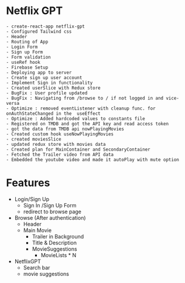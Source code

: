 # Netflix GPT

    - create-react-app netflix-gpt
    - Configured Tailwind css
    - Header
    - Routing of App
    - Login Form
    - Sign up Form
    - Form validation
    - useRef hook
    - Firebase Setup
    - Deploying app to server
    - Create sign up user account
    - Implement Sign in functionality
    - Created userSlice with Redux store
    - BugFix : User profile updated
    - BugFix : Navigating from /browse to / if not logged in and vice-versa
    - Optimize : removed eventListener with cleanup func. for onAuthStateChanged in the  useEffect
    - Optimize : Added hardcoded values to constants file
    - Registered on TMDB and got the API key and read access token
    - got the data from TMDB api nowPlayingMovies
    - Created custom hook useNowPlayingMovies
    - created moviesSlice
    - updated redux store with movies data
    - Created plan for MainContainer and SecondaryContainer
    - Fetched the Trailer video from API data
    - Embedded the youtube video and made it autoPlay with mute option

# Features

- Login/Sign Up
  - Sign In /Sign Up Form
  - redirect to browse page
- Browse (After authentication)
  - Header
  - Main Movie
    - Trailer in Background
    - Title & Description
    - MovieSuggestions
      - MovieLists \* N
- NetflixGPT
  - Search bar
  - movie suggestions
